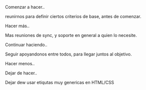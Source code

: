 Comenzar a hacer..

reunirnos para definir ciertos criterios de base, antes de comenzar.



Hacer más..

Mas reuniones de sync, y soporte en general a quien lo necesite.



Continuar haciendo..

Seguir apoyandonos entre todos, para llegar juntos al objetivo.




Hacer menos..



Dejar de hacer..

Dejar dew usar etiqutas muy genericas en HTML/CSS

